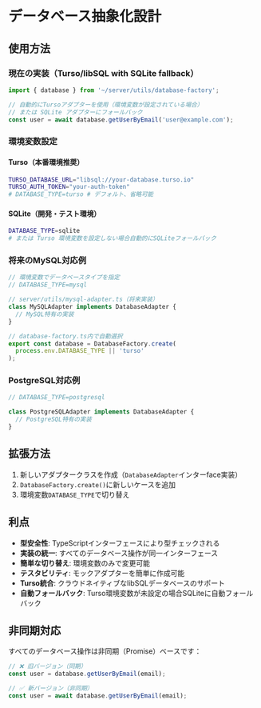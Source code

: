 # データベース抽象化設計

## 使用方法

### 現在の実装（Turso/libSQL with SQLite fallback）
```typescript
import { database } from '~/server/utils/database-factory';

// 自動的にTursoアダプターを使用（環境変数が設定されている場合）
// または SQLite アダプターにフォールバック
const user = await database.getUserByEmail('user@example.com');
```

### 環境変数設定

#### Turso（本番環境推奨）
```bash
TURSO_DATABASE_URL="libsql://your-database.turso.io"
TURSO_AUTH_TOKEN="your-auth-token"
# DATABASE_TYPE=turso # デフォルト、省略可能
```

#### SQLite（開発・テスト環境）
```bash
DATABASE_TYPE=sqlite
# または Turso 環境変数を設定しない場合自動的にSQLiteフォールバック
```

### 将来のMySQL対応例
```typescript
// 環境変数でデータベースタイプを指定
// DATABASE_TYPE=mysql

// server/utils/mysql-adapter.ts（将来実装）
class MySQLAdapter implements DatabaseAdapter {
  // MySQL特有の実装
}

// database-factory.ts内で自動選択
export const database = DatabaseFactory.create(
  process.env.DATABASE_TYPE || 'turso'
);
```

### PostgreSQL対応例
```typescript
// DATABASE_TYPE=postgresql

class PostgreSQLAdapter implements DatabaseAdapter {
  // PostgreSQL特有の実装
}
```

## 拡張方法

1. 新しいアダプタークラスを作成（`DatabaseAdapter`インターface実装）
2. `DatabaseFactory.create()`に新しいケースを追加
3. 環境変数`DATABASE_TYPE`で切り替え

## 利点

- **型安全性**: TypeScriptインターフェースにより型チェックされる
- **実装の統一**: すべてのデータベース操作が同一インターフェース
- **簡単な切り替え**: 環境変数のみで変更可能
- **テスタビリティ**: モックアダプターを簡単に作成可能
- **Turso統合**: クラウドネイティブなlibSQLデータベースのサポート
- **自動フォールバック**: Turso環境変数が未設定の場合SQLiteに自動フォールバック

## 非同期対応

すべてのデータベース操作は非同期（Promise）ベースです：

```typescript
// ❌ 旧バージョン（同期）
const user = database.getUserByEmail(email);

// ✅ 新バージョン（非同期）
const user = await database.getUserByEmail(email);
```